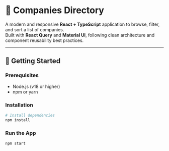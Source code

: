 # 🏢 Companies Directory

A modern and responsive **React + TypeScript** application to browse, filter, and sort a list of companies.  
Built with **React Query** and **Material UI**, following clean architecture and component reusability best practices.

---

## 🚀 Getting Started

### Prerequisites

- Node.js (v18 or higher)
- npm or yarn

### Installation

```bash
# Install dependencies
npm install
```

### Run the App

```bash
npm start
```
